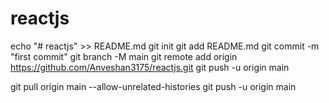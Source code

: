 # reactjs

echo "# reactjs" >> README.md
git init
git add README.md
git commit -m "first commit"
git branch -M main
git remote add origin https://github.com/Anveshan3175/reactjs.git
git push -u origin main

git pull origin main --allow-unrelated-histories
git push -u origin main
